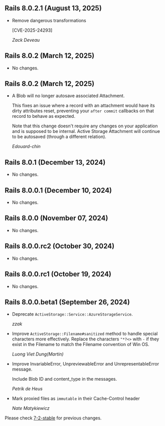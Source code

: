 ## Rails 8.0.2.1 (August 13, 2025) ##

*   Remove dangerous transformations

    [CVE-2025-24293]

    *Zack Deveau*

## Rails 8.0.2 (March 12, 2025) ##

*   No changes.


## Rails 8.0.2 (March 12, 2025) ##

*   A Blob will no longer autosave associated Attachment.

    This fixes an issue where a record with an attachment would have
    its dirty attributes reset, preventing your `after commit` callbacks
    on that record to behave as expected.

    Note that this change doesn't require any changes on your application
    and is supposed to be internal. Active Storage Attachment will continue
    to be autosaved (through a different relation).

    *Edouard-chin*


## Rails 8.0.1 (December 13, 2024) ##

*   No changes.


## Rails 8.0.0.1 (December 10, 2024) ##

*   No changes.


## Rails 8.0.0 (November 07, 2024) ##

*   No changes.


## Rails 8.0.0.rc2 (October 30, 2024) ##

*   No changes.


## Rails 8.0.0.rc1 (October 19, 2024) ##

*   No changes.


## Rails 8.0.0.beta1 (September 26, 2024) ##

*   Deprecate `ActiveStorage::Service::AzureStorageService`.

    *zzak*

*   Improve `ActiveStorage::Filename#sanitized` method to handle special characters more effectively.
    Replace the characters `"*?<>` with `-` if they exist in the Filename to match the Filename convention of Win OS.

    *Luong Viet Dung(Martin)*

*   Improve InvariableError, UnpreviewableError and UnrepresentableError message.

    Include Blob ID and content_type in the messages.

    *Petrik de Heus*

*   Mark proxied files as `immutable` in their Cache-Control header

    *Nate Matykiewicz*


Please check [7-2-stable](https://github.com/rails/rails/blob/7-2-stable/activestorage/CHANGELOG.md) for previous changes.
